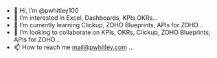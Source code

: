 - 👋 Hi, I’m @pwhitley100
- 👀 I’m interested in Excel, Dashboards, KPIs OKRs...
- 🌱 I’m currently learning Clickup, ZOHO Blueprints, APIs for ZOHO...
- 💞️ I’m looking to collaborate on KPIs, OKRs, Clickup, ZOHO Blueprints, APIs for ZOHO...
- 📫 How to reach me mail@pwhitley.com ...

<!---
pwhitley100/pwhitley100 is a ✨ special ✨ repository because its `README.md` (this file) appears on your GitHub profile.
You can click the Preview link to take a look at your changes.
--->
